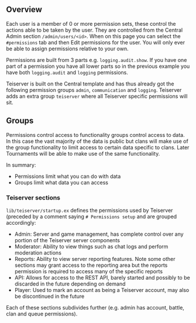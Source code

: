 ## Overview
Each user is a member of 0 or more permission sets, these control the actions able to be taken by the user. They are controlled from the Central Admin section `/admin/users/<id>`. When on this page you can select the `#permissions` tab and then Edit permissions for the user. You will only ever be able to assign permissions relative to your own.

Permissions are built from 3 parts e.g. `logging.audit.show`. If you have one part of a permission you have all lower parts so in the previous example you have both `logging.audit` and `logging` permissions.

Teiserver is built on the Central template and has thus already got the following permission groups `admin`, `communication` and `logging`. Teiserver adds an extra group `teiserver` where all Teiserver specific permissions will sit.

## Groups
Permissions control access to functionality groups control access to data. In this case the vast majority of the data is public but clans will make use of the group functionality to limit access to certain data specific to clans. Later Tournaments will be able to make use of the same functionality.

In summary:
- Permissions limit what you can do with data
- Groups limit what data you can access

### Teiserver sections
`lib/teiserver/startup.ex` defines the permissions used by Teiserver (preceded by a comment saying `# Permissions setup` and are grouped accordingly:
- Admin: Server and game management, has complete control over any portion of the Teiserver server components
- Moderator: Ability to view things such as chat logs and perform moderation actions
- Reports: Ability to view server reporting features. Note some other sections may grant access to the reporting area but the reports permission is required to access many of the specific reports
- API: Allows for access to the REST API, barely started and possibly to be discarded in the future depending on demand
- Player: Used to mark an account as being a Teiserver account, may also be discontinued in the future

Each of these sections subdivides further (e.g. admin has account, battle, clan and queue permissions).
